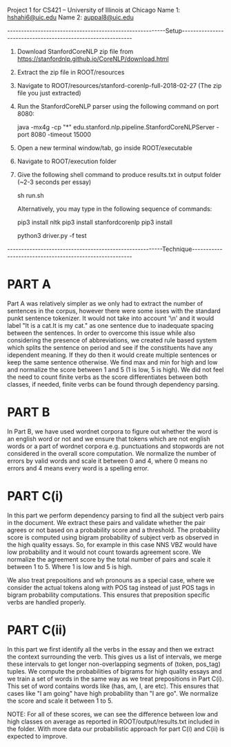 Project 1 for CS421 – University of Illinois at Chicago
Name 1: hshahi6@uic.edu
Name 2: auppal8@uic.edu

---------------------------------------------------------Setup------------------------------------------------------------

1) Download StanfordCoreNLP zip file from https://stanfordnlp.github.io/CoreNLP/download.html
2) Extract the zip file in ROOT/resources
3) Navigate to ROOT/resources/stanford-corenlp-full-2018-02-27 (The zip file you just extracted)
3) Run the StanfordCoreNLP parser using the following command on port 8080:
   
   java -mx4g -cp "*" edu.stanford.nlp.pipeline.StanfordCoreNLPServer -port 8080 -timeout 15000
   
4) Open a new terminal window/tab, go inside ROOT/executable
5) Navigate to ROOT/execution folder
6) Give the following shell command to produce results.txt in output folder (~2-3 seconds per essay)
   
   sh run.sh
   
   Alternatively, you may type in the following sequence of commands:
   
    pip3 install nltk
    pip3 install stanfordcorenlp
    pip3 install 

    python3 driver.py -f test


--------------------------------------------------------Technique--------------------------------------------------------

PART A
======
Part A was relatively simpler as we only had to extract the number of sentences in the corpus, however there were some isses with the standard punkt sentence tokenizer. It would not take into account '\n' and it would label "It is a cat.It is my cat." as one sentence due to inadequate spacing between the sentences. In order to overcome this issue while also considering the presence of abbreviations, we created rule based system which splits the sentence on period and see if the constituents have any idependent meaning. If they do then it would create multiple sentences or keep the same sentence otherwise. We find max and min for high and low and normalize the score between 1 and 5 (1 is low, 5 is high). We did not feel the need to count finite verbs as the score differentiates between both classes, if needed, finite verbs can be found through dependency parsing.


PART B
======
In Part B, we have used wordnet corpora to figure out whether the word is an english word or not and we ensure that tokens which are not english words or a part of wordnet corpora e.g. punctuations and stopwords are not considered in the overall score computation. We normalize the number of errors by valid words and scale it between 0 and 4, where 0 means no errors and 4 means every word is a spelling error.


PART C(i)
=========
In this part we perform dependency parsing to find all the subject verb pairs in the document. We extract these pairs and validate whether the pair agrees or not based on a probability score and a threshold. The probability score is computed using bigram probability of subject verb as observed in the high quality essays. So, for example in this case NNS VBZ would have low probability and it would not count towards agreement score. We normalize the agreement score by the total number of pairs and scale it between 1 to 5. Where 1 is low and 5 is high.

We also treat prepositions and wh pronouns as a special case, where we consider the actual tokens along with POS tag instead of just POS tags in bigram probability computations. This ensures that preposition specific verbs are handled properly. 


PART C(ii)
==========
In this part we first identify all the verbs in the essay and then we extract the context surrounding the verb. This gives us a list of intervals, we merge these intervals to get longer non-overlapping segments of (token, pos_tag) tuples. We compute the probabilities of bigrams for high quality essays and we train a set of words in the same way as we treat prepositions in Part C(i). This set of word contains words like (has, am, I, are etc). This ensures that cases like "I am going" have high probability than "I are go". We normalize the score and scale it between 1 to 5.


NOTE: For all of these scores, we can see the difference between low and high classes on average as reported in ROOT/output/results.txt included in the folder. With more data our probabilistic approach for part C(i) and C(ii) is expected to improve.

